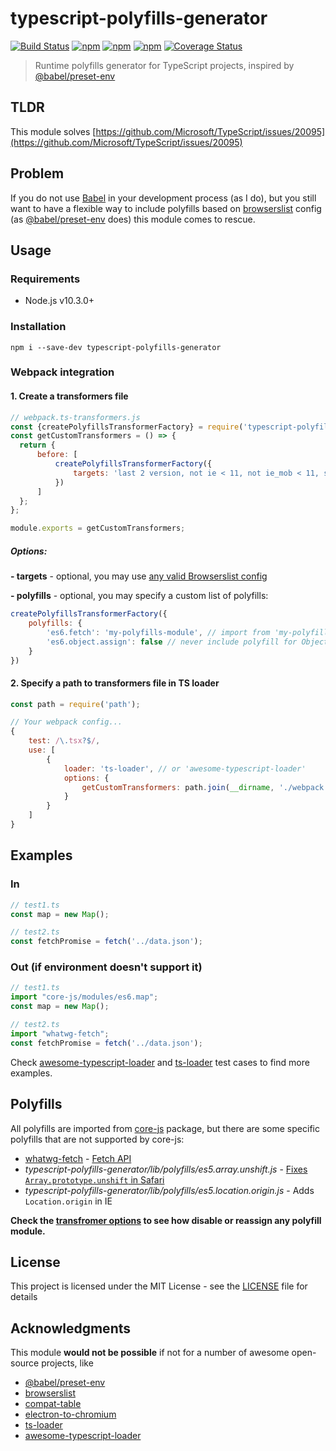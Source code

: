 # typescript-polyfills-generator
[![Build Status](https://secure.travis-ci.org/webschik/typescript-polyfills-generator.png?branch=master)](https://travis-ci.org/webschik/typescript-polyfills-generator)
[![npm](https://img.shields.io/npm/dm/typescript-polyfills-generator.svg)](https://www.npmjs.com/package/typescript-polyfills-generator)
[![npm](https://img.shields.io/npm/v/typescript-polyfills-generator.svg)](https://www.npmjs.com/package/typescript-polyfills-generator)
[![npm](https://img.shields.io/npm/l/typescript-polyfills-generator.svg)](https://www.npmjs.com/package/typescript-polyfills-generator)
[![Coverage Status](https://coveralls.io/repos/github/webschik/typescript-polyfills-generator/badge.svg?branch=master)](https://coveralls.io/github/webschik/typescript-polyfills-generator?branch=master)

> Runtime polyfills generator for TypeScript projects, inspired by [@babel/preset-env](https://github.com/babel/babel/tree/master/packages/babel-preset-env)

## TLDR
This module solves [https://github.com/Microsoft/TypeScript/issues/20095](https://github.com/Microsoft/TypeScript/issues/20095)

## Problem
If you do not use [Babel](https://github.com/babel/babel) in your development process (as I do), but you still want to have a flexible way to
include polyfills based on [browserslist](https://github.com/browserslist/browserslist) config (as [@babel/preset-env](https://github.com/babel/babel/tree/master/packages/babel-preset-env) does)
this module comes to rescue.

## Usage
### Requirements
* Node.js v10.3.0+

### Installation
```shell
npm i --save-dev typescript-polyfills-generator
```

### Webpack integration
#### 1. Create a transformers file
```js
// webpack.ts-transformers.js
const {createPolyfillsTransformerFactory} = require('typescript-polyfills-generator');
const getCustomTransformers = () => {
  return {
      before: [
          createPolyfillsTransformerFactory({
              targets: 'last 2 version, not ie < 11, not ie_mob < 11, safari >= 9'
          })
      ]
  };
};

module.exports = getCustomTransformers;
```
##### Options:
**- targets** - optional, you may use [any valid Browserslist config](https://github.com/browserslist/browserslist#packagejson)

**- polyfills** - optional, you may specify a custom list of polyfills:

```js
createPolyfillsTransformerFactory({
    polyfills: {
        'es6.fetch': 'my-polyfills-module', // import from 'my-polyfills-module'; will be added if Fetch API is not supported by your targets
        'es6.object.assign': false // never include polyfill for Object.assign
    }
})
```

#### 2. Specify a path to transformers file in TS loader
```js
const path = require('path');

// Your webpack config...
{
    test: /\.tsx?$/,
    use: [
        {
            loader: 'ts-loader', // or 'awesome-typescript-loader'
            options: {
                getCustomTransformers: path.join(__dirname, './webpack.ts-transformers.js')
            }
        }
    ]
}
```

## Examples
### In

```typescript
// test1.ts
const map = new Map();
```

```typescript
// test2.ts
const fetchPromise = fetch('../data.json');
```

### Out (if environment doesn't support it)
```typescript
// test1.ts
import "core-js/modules/es6.map";
const map = new Map();
```

```typescript
// test2.ts
import "whatwg-fetch";
const fetchPromise = fetch('../data.json');
```


Check [awesome-typescript-loader](test/awesome-typescript-loader.spec.ts) and [ts-loader](test/ts-loader.spec.ts) test cases
to find more examples.

## Polyfills
All polyfills are imported from [core-js](https://github.com/zloirock/core-js) package, but there are some specific polyfills
that are not supported by core-js:

* [whatwg-fetch](https://github.com/github/fetch) - [Fetch API](https://developer.mozilla.org/en-US/docs/Web/API/Fetch_API)
* *typescript-polyfills-generator/lib/polyfills/es5.array.unshift.js* - [Fixes `Array.prototype.unshift` in Safari](https://github.com/es-shims/es5-shim/issues/449)
* *typescript-polyfills-generator/lib/polyfills/es5.location.origin.js* - Adds `Location.origin` in IE

**Check the [transfromer options](#options) to see how disable or reassign any polyfill module.**

## License

This project is licensed under the MIT License - see the [LICENSE](LICENSE) file for details

## Acknowledgments
This module **would not be possible** if not for a number of awesome open-source projects, like 

* [@babel/preset-env](https://github.com/babel/babel/tree/master/packages/babel-preset-env)
* [browserslist](https://github.com/browserslist/browserslist)
* [compat-table](https://github.com/kangax/compat-table)
* [electron-to-chromium](https://github.com/Kilian/electron-to-chromium)
* [ts-loader](https://github.com/TypeStrong/ts-loader)
* [awesome-typescript-loader](https://github.com/s-panferov/awesome-typescript-loader)